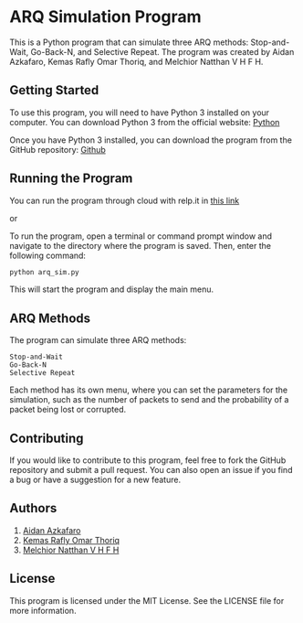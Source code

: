 # ARQ Simulation Program
This is a Python program that can simulate three ARQ methods: Stop-and-Wait, Go-Back-N, and Selective Repeat. The program was created by Aidan Azkafaro, Kemas Rafly Omar Thoriq, and Melchior Natthan V H F H.

## Getting Started
To use this program, you will need to have Python 3 installed on your computer. You can download Python 3 from the official website: [Python](https://www.python.org/downloads/)

Once you have Python 3 installed, you can download the program from the GitHub repository: [Github](https://github.com/aidanazkafaro/ARQ-Simulator)

## Running the Program
You can run the program through cloud with relp.it in [this link](https://replit.com/@MelchiorNatthan/ARQ)

or

To run the program, open a terminal or command prompt window and navigate to the directory where the program is saved. Then, enter the following command:

```py
python arq_sim.py
```
This will start the program and display the main menu.

## ARQ Methods
The program can simulate three ARQ methods:

```
Stop-and-Wait
Go-Back-N
Selective Repeat
```
Each method has its own menu, where you can set the parameters for the simulation, such as the number of packets to send and the probability of a packet being lost or corrupted.

## Contributing
If you would like to contribute to this program, feel free to fork the GitHub repository and submit a pull request. You can also open an issue if you find a bug or have a suggestion for a new feature.

## Authors
1. [Aidan Azkafaro](https://github.com/aidanazkafaro/)
2. [Kemas Rafly Omar Thoriq](https://github.com/grandier)
3. [Melchior Natthan V H F H](https://github.com/melchiornatthan)

## License
This program is licensed under the MIT License. See the LICENSE file for more information.
